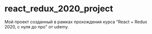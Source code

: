 # react_redux_2020_project
Мой проект созданный в рамках прохождения курса "React + Redux 2020, с нуля до про" от udemy.
